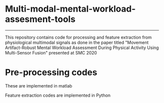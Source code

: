 # Multi-modal-mental-workload-assesment-tools
------------------
This repository contains code for processing and feature extraction from physiological multimodal signals as done in the paper titled "Movement Artifact-Robust Mental Workload Assessment During Physical Activity Using Multi-Sensor Fusion" presented at SMC 2020

# Pre-processing codes 
These are implemented in matlab

Feature extraction codes are implemented in Python
